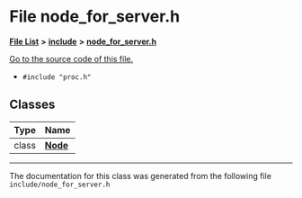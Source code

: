 
# File node\_for\_server.h


[**File List**](files.md) **>** [**include**](dir_d44c64559bbebec7f509842c48db8b23.md) **>** [**node\_for\_server.h**](node__for__server_8h.md)

[Go to the source code of this file.](node__for__server_8h_source.md)



* `#include "proc.h"`










## Classes

| Type | Name |
| ---: | :--- |
| class | [**Node**](classNode.md) <br> |














------------------------------
The documentation for this class was generated from the following file `include/node_for_server.h`